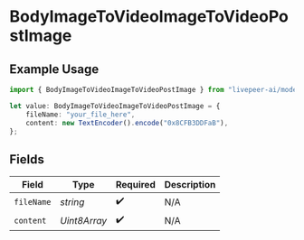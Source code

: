 # BodyImageToVideoImageToVideoPostImage

## Example Usage

```typescript
import { BodyImageToVideoImageToVideoPostImage } from "livepeer-ai/models/components";

let value: BodyImageToVideoImageToVideoPostImage = {
    fileName: "your_file_here",
    content: new TextEncoder().encode("0x8CFB3DDFaB"),
};
```

## Fields

| Field              | Type               | Required           | Description        |
| ------------------ | ------------------ | ------------------ | ------------------ |
| `fileName`         | *string*           | :heavy_check_mark: | N/A                |
| `content`          | *Uint8Array*       | :heavy_check_mark: | N/A                |